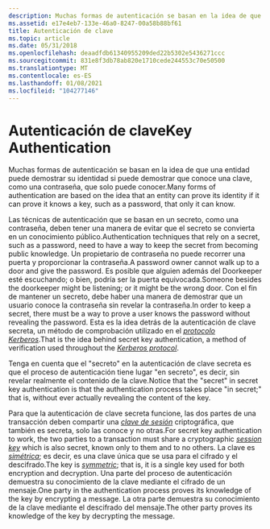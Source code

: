 ```yaml
---
description: Muchas formas de autenticación se basan en la idea de que una entidad puede demostrar su identidad si puede demostrar que conoce una clave, como una contraseña, que solo puede conocer.
ms.assetid: e17e4eb7-133e-46a0-8247-00a58b88bf61
title: Autenticación de clave
ms.topic: article
ms.date: 05/31/2018
ms.openlocfilehash: deaadfdb61340955209ded22b5302e5436271ccc
ms.sourcegitcommit: 831e8f3db78ab820e1710cede244553c70e50500
ms.translationtype: MT
ms.contentlocale: es-ES
ms.lasthandoff: 01/08/2021
ms.locfileid: "104277146"
---
```

# <a name="key-authentication"></a><span data-ttu-id="446f2-103">Autenticación de clave</span><span class="sxs-lookup"><span data-stu-id="446f2-103">Key Authentication</span></span>

<span data-ttu-id="446f2-104">Muchas formas de autenticación se basan en la idea de que una entidad puede demostrar su identidad si puede demostrar que conoce una clave, como una contraseña, que solo puede conocer.</span><span class="sxs-lookup"><span data-stu-id="446f2-104">Many forms of authentication are based on the idea that an entity can prove its identity if it can prove it knows a key, such as a password, that only it can know.</span></span>

<span data-ttu-id="446f2-105">Las técnicas de autenticación que se basan en un secreto, como una contraseña, deben tener una manera de evitar que el secreto se convierta en un conocimiento público.</span><span class="sxs-lookup"><span data-stu-id="446f2-105">Authentication techniques that rely on a secret, such as a password, need to have a way to keep the secret from becoming public knowledge.</span></span> <span data-ttu-id="446f2-106">Un propietario de contraseña no puede recorrer una puerta y proporcionar la contraseña.</span><span class="sxs-lookup"><span data-stu-id="446f2-106">A password owner cannot walk up to a door and give the password.</span></span> <span data-ttu-id="446f2-107">Es posible que alguien además del Doorkeeper esté escuchando; o bien, podría ser la puerta equivocada.</span><span class="sxs-lookup"><span data-stu-id="446f2-107">Someone besides the doorkeeper might be listening; or it might be the wrong door.</span></span> <span data-ttu-id="446f2-108">Con el fin de mantener un secreto, debe haber una manera de demostrar que un usuario conoce la contraseña sin revelar la contraseña.</span><span class="sxs-lookup"><span data-stu-id="446f2-108">In order to keep a secret, there must be a way to prove a user knows the password without revealing the password.</span></span> <span data-ttu-id="446f2-109">Esta es la idea detrás de la autenticación de clave secreta, un método de comprobación utilizado en el [*protocolo Kerberos*](../secgloss/k-gly.md).</span><span class="sxs-lookup"><span data-stu-id="446f2-109">That is the idea behind secret key authentication, a method of verification used throughout the [*Kerberos protocol*](../secgloss/k-gly.md).</span></span>

<span data-ttu-id="446f2-110">Tenga en cuenta que el "secreto" en la autenticación de clave secreta es que el proceso de autenticación tiene lugar "en secreto", es decir, sin revelar realmente el contenido de la clave.</span><span class="sxs-lookup"><span data-stu-id="446f2-110">Notice that the "secret" in secret key authentication is that the authentication process takes place "in secret;" that is, without ever actually revealing the content of the key.</span></span>

<span data-ttu-id="446f2-111">Para que la autenticación de clave secreta funcione, las dos partes de una transacción deben compartir una [*clave de sesión*](../secgloss/s-gly.md) criptográfica, que también es secreta, solo las conoce y no otras.</span><span class="sxs-lookup"><span data-stu-id="446f2-111">For secret key authentication to work, the two parties to a transaction must share a cryptographic [*session key*](../secgloss/s-gly.md) which is also secret, known only to them and to no others.</span></span> <span data-ttu-id="446f2-112">La clave es [*simétrica*](../secgloss/s-gly.md); es decir, es una clave única que se usa para el cifrado y el descifrado.</span><span class="sxs-lookup"><span data-stu-id="446f2-112">The key is [*symmetric*](../secgloss/s-gly.md); that is, it is a single key used for both encryption and decryption.</span></span> <span data-ttu-id="446f2-113">Una parte del proceso de autenticación demuestra su conocimiento de la clave mediante el cifrado de un mensaje.</span><span class="sxs-lookup"><span data-stu-id="446f2-113">One party in the authentication process proves its knowledge of the key by encrypting a message.</span></span> <span data-ttu-id="446f2-114">La otra parte demuestra su conocimiento de la clave mediante el descifrado del mensaje.</span><span class="sxs-lookup"><span data-stu-id="446f2-114">The other party proves its knowledge of the key by decrypting the message.</span></span>

 

 

